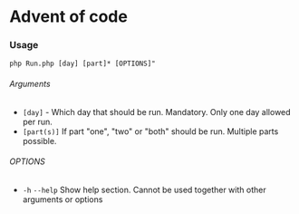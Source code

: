# Advent of code

### Usage

`php Run.php [day] [part]* [OPTIONS]"`

###### Arguments

* `[day]` - Which day that should be run. Mandatory. Only one day allowed per run.
* `[part(s)]` If part "one", "two" or "both" should be run. Multiple parts possible.

###### OPTIONS

* `-h` `--help` Show help section. Cannot be used together with other arguments or options